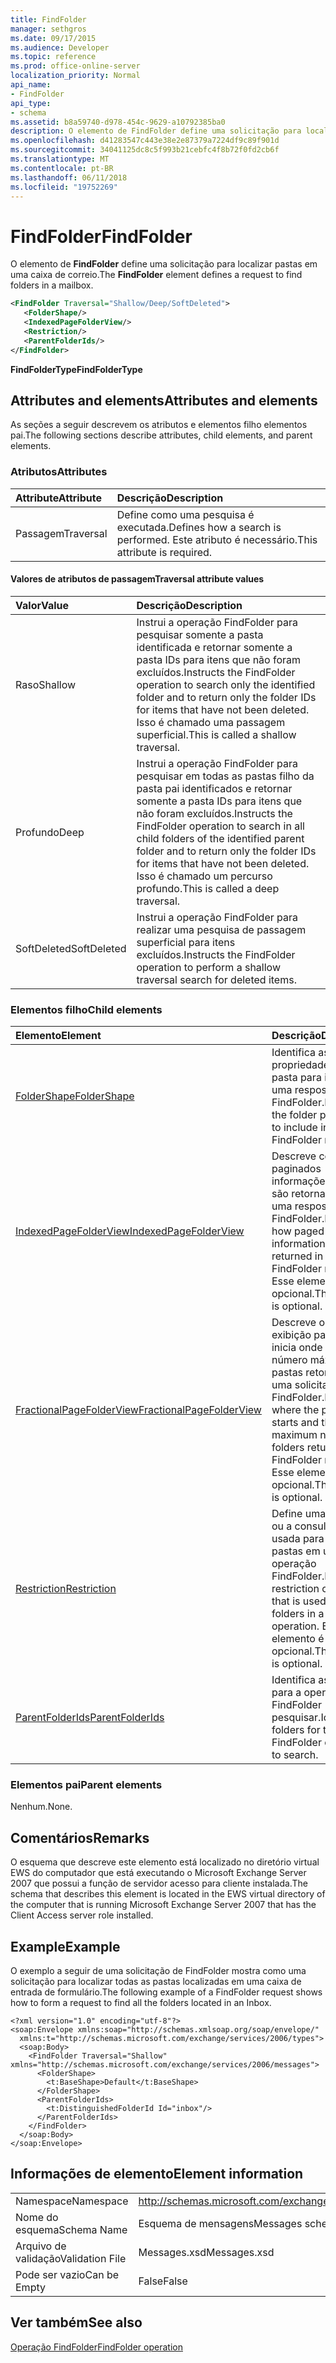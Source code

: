 ```yaml
---
title: FindFolder
manager: sethgros
ms.date: 09/17/2015
ms.audience: Developer
ms.topic: reference
ms.prod: office-online-server
localization_priority: Normal
api_name:
- FindFolder
api_type:
- schema
ms.assetid: b8a59740-d978-454c-9629-a10792385ba0
description: O elemento de FindFolder define uma solicitação para localizar pastas em uma caixa de correio.
ms.openlocfilehash: d41283547c443e38e2e87379a7224df9c89f901d
ms.sourcegitcommit: 34041125dc8c5f993b21cebfc4f8b72f0fd2cb6f
ms.translationtype: MT
ms.contentlocale: pt-BR
ms.lasthandoff: 06/11/2018
ms.locfileid: "19752269"
---
```

# <a name="findfolder"></a><span data-ttu-id="c101f-103">FindFolder</span><span class="sxs-lookup"><span data-stu-id="c101f-103">FindFolder</span></span>

<span data-ttu-id="c101f-104">O elemento de **FindFolder** define uma solicitação para localizar pastas em uma caixa de correio.</span><span class="sxs-lookup"><span data-stu-id="c101f-104">The **FindFolder** element defines a request to find folders in a mailbox.</span></span> 
  
```xml
<FindFolder Traversal="Shallow/Deep/SoftDeleted">
   <FolderShape/>
   <IndexedPageFolderView/>
   <Restriction/>
   <ParentFolderIds/>
</FindFolder>
```

 <span data-ttu-id="c101f-105">**FindFolderType**</span><span class="sxs-lookup"><span data-stu-id="c101f-105">**FindFolderType**</span></span>
## <a name="attributes-and-elements"></a><span data-ttu-id="c101f-106">Attributes and elements</span><span class="sxs-lookup"><span data-stu-id="c101f-106">Attributes and elements</span></span>

<span data-ttu-id="c101f-107">As seções a seguir descrevem os atributos e elementos filho elementos pai.</span><span class="sxs-lookup"><span data-stu-id="c101f-107">The following sections describe attributes, child elements, and parent elements.</span></span>
  
### <a name="attributes"></a><span data-ttu-id="c101f-108">Atributos</span><span class="sxs-lookup"><span data-stu-id="c101f-108">Attributes</span></span>

|<span data-ttu-id="c101f-109">**Attribute**</span><span class="sxs-lookup"><span data-stu-id="c101f-109">**Attribute**</span></span>|<span data-ttu-id="c101f-110">**Descrição**</span><span class="sxs-lookup"><span data-stu-id="c101f-110">**Description**</span></span>|
|:-----|:-----|
|<span data-ttu-id="c101f-111">Passagem</span><span class="sxs-lookup"><span data-stu-id="c101f-111">Traversal</span></span>  <br/> |<span data-ttu-id="c101f-112">Define como uma pesquisa é executada.</span><span class="sxs-lookup"><span data-stu-id="c101f-112">Defines how a search is performed.</span></span> <span data-ttu-id="c101f-113">Este atributo é necessário.</span><span class="sxs-lookup"><span data-stu-id="c101f-113">This attribute is required.</span></span>  <br/> |
   
#### <a name="traversal-attribute-values"></a><span data-ttu-id="c101f-114">Valores de atributos de passagem</span><span class="sxs-lookup"><span data-stu-id="c101f-114">Traversal attribute values</span></span>

|<span data-ttu-id="c101f-115">**Valor**</span><span class="sxs-lookup"><span data-stu-id="c101f-115">**Value**</span></span>|<span data-ttu-id="c101f-116">**Descrição**</span><span class="sxs-lookup"><span data-stu-id="c101f-116">**Description**</span></span>|
|:-----|:-----|
|<span data-ttu-id="c101f-117">Raso</span><span class="sxs-lookup"><span data-stu-id="c101f-117">Shallow</span></span>  <br/> |<span data-ttu-id="c101f-118">Instrui a operação FindFolder para pesquisar somente a pasta identificada e retornar somente a pasta IDs para itens que não foram excluídos.</span><span class="sxs-lookup"><span data-stu-id="c101f-118">Instructs the FindFolder operation to search only the identified folder and to return only the folder IDs for items that have not been deleted.</span></span> <span data-ttu-id="c101f-119">Isso é chamado uma passagem superficial.</span><span class="sxs-lookup"><span data-stu-id="c101f-119">This is called a shallow traversal.</span></span>  <br/> |
|<span data-ttu-id="c101f-120">Profundo</span><span class="sxs-lookup"><span data-stu-id="c101f-120">Deep</span></span>  <br/> |<span data-ttu-id="c101f-121">Instrui a operação FindFolder para pesquisar em todas as pastas filho da pasta pai identificados e retornar somente a pasta IDs para itens que não foram excluídos.</span><span class="sxs-lookup"><span data-stu-id="c101f-121">Instructs the FindFolder operation to search in all child folders of the identified parent folder and to return only the folder IDs for items that have not been deleted.</span></span> <span data-ttu-id="c101f-122">Isso é chamado um percurso profundo.</span><span class="sxs-lookup"><span data-stu-id="c101f-122">This is called a deep traversal.</span></span>  <br/> |
|<span data-ttu-id="c101f-123">SoftDeleted</span><span class="sxs-lookup"><span data-stu-id="c101f-123">SoftDeleted</span></span>  <br/> |<span data-ttu-id="c101f-124">Instrui a operação FindFolder para realizar uma pesquisa de passagem superficial para itens excluídos.</span><span class="sxs-lookup"><span data-stu-id="c101f-124">Instructs the FindFolder operation to perform a shallow traversal search for deleted items.</span></span>  <br/> |
   
### <a name="child-elements"></a><span data-ttu-id="c101f-125">Elementos filho</span><span class="sxs-lookup"><span data-stu-id="c101f-125">Child elements</span></span>

|<span data-ttu-id="c101f-126">**Elemento**</span><span class="sxs-lookup"><span data-stu-id="c101f-126">**Element**</span></span>|<span data-ttu-id="c101f-127">**Descrição**</span><span class="sxs-lookup"><span data-stu-id="c101f-127">**Description**</span></span>|
|:-----|:-----|
|[<span data-ttu-id="c101f-128">FolderShape</span><span class="sxs-lookup"><span data-stu-id="c101f-128">FolderShape</span></span>](foldershape.md) <br/> |<span data-ttu-id="c101f-129">Identifica as propriedades de pasta para incluir em uma resposta FindFolder.</span><span class="sxs-lookup"><span data-stu-id="c101f-129">Identifies the folder properties to include in a FindFolder response.</span></span>  <br/> |
|[<span data-ttu-id="c101f-130">IndexedPageFolderView</span><span class="sxs-lookup"><span data-stu-id="c101f-130">IndexedPageFolderView</span></span>](indexedpagefolderview.md) <br/> |<span data-ttu-id="c101f-131">Descreve como paginados informações de item são retornados em uma resposta FindFolder.</span><span class="sxs-lookup"><span data-stu-id="c101f-131">Describes how paged item information is returned in a FindFolder response.</span></span> <span data-ttu-id="c101f-132">Esse elemento é opcional.</span><span class="sxs-lookup"><span data-stu-id="c101f-132">This element is optional.</span></span>  <br/> |
|[<span data-ttu-id="c101f-133">FractionalPageFolderView</span><span class="sxs-lookup"><span data-stu-id="c101f-133">FractionalPageFolderView</span></span>](fractionalpagefolderview.md) <br/> |<span data-ttu-id="c101f-134">Descreve o modo de exibição paginado inicia onde e o número máximo de pastas retornados em uma solicitação de FindFolder.</span><span class="sxs-lookup"><span data-stu-id="c101f-134">Describes where the paged view starts and the maximum number of folders returned in a FindFolder request.</span></span> <span data-ttu-id="c101f-135">Esse elemento é opcional.</span><span class="sxs-lookup"><span data-stu-id="c101f-135">This element is optional.</span></span>  <br/> |
|[<span data-ttu-id="c101f-136">Restriction</span><span class="sxs-lookup"><span data-stu-id="c101f-136">Restriction</span></span>](restriction.md) <br/> |<span data-ttu-id="c101f-137">Define uma restrição ou a consulta que é usada para filtrar as pastas em uma operação FindFolder.</span><span class="sxs-lookup"><span data-stu-id="c101f-137">Defines a restriction or query that is used to filter folders in a FindFolder operation.</span></span> <span data-ttu-id="c101f-138">Esse elemento é opcional.</span><span class="sxs-lookup"><span data-stu-id="c101f-138">This element is optional.</span></span>  <br/> |
|[<span data-ttu-id="c101f-139">ParentFolderIds</span><span class="sxs-lookup"><span data-stu-id="c101f-139">ParentFolderIds</span></span>](parentfolderids.md) <br/> |<span data-ttu-id="c101f-140">Identifica as pastas para a operação FindFolder pesquisar.</span><span class="sxs-lookup"><span data-stu-id="c101f-140">Identifies folders for the FindFolder operation to search.</span></span>  <br/> |
   
### <a name="parent-elements"></a><span data-ttu-id="c101f-141">Elementos pai</span><span class="sxs-lookup"><span data-stu-id="c101f-141">Parent elements</span></span>

<span data-ttu-id="c101f-142">Nenhum.</span><span class="sxs-lookup"><span data-stu-id="c101f-142">None.</span></span>
  
## <a name="remarks"></a><span data-ttu-id="c101f-143">Comentários</span><span class="sxs-lookup"><span data-stu-id="c101f-143">Remarks</span></span>

<span data-ttu-id="c101f-144">O esquema que descreve este elemento está localizado no diretório virtual EWS do computador que está executando o Microsoft Exchange Server 2007 que possui a função de servidor acesso para cliente instalada.</span><span class="sxs-lookup"><span data-stu-id="c101f-144">The schema that describes this element is located in the EWS virtual directory of the computer that is running Microsoft Exchange Server 2007 that has the Client Access server role installed.</span></span>
  
## <a name="example"></a><span data-ttu-id="c101f-145">Example</span><span class="sxs-lookup"><span data-stu-id="c101f-145">Example</span></span>

<span data-ttu-id="c101f-146">O exemplo a seguir de uma solicitação de FindFolder mostra como uma solicitação para localizar todas as pastas localizadas em uma caixa de entrada de formulário.</span><span class="sxs-lookup"><span data-stu-id="c101f-146">The following example of a FindFolder request shows how to form a request to find all the folders located in an Inbox.</span></span>
  
```
<?xml version="1.0" encoding="utf-8"?>
<soap:Envelope xmlns:soap="http://schemas.xmlsoap.org/soap/envelope/"
  xmlns:t="http://schemas.microsoft.com/exchange/services/2006/types">
  <soap:Body>
    <FindFolder Traversal="Shallow" xmlns="http://schemas.microsoft.com/exchange/services/2006/messages">
      <FolderShape>
        <t:BaseShape>Default</t:BaseShape>
      </FolderShape>
      <ParentFolderIds>
        <t:DistinguishedFolderId Id="inbox"/>
      </ParentFolderIds>
    </FindFolder>
  </soap:Body>
</soap:Envelope>
```

## <a name="element-information"></a><span data-ttu-id="c101f-147">Informações de elemento</span><span class="sxs-lookup"><span data-stu-id="c101f-147">Element information</span></span>

|||
|:-----|:-----|
|<span data-ttu-id="c101f-148">Namespace</span><span class="sxs-lookup"><span data-stu-id="c101f-148">Namespace</span></span>  <br/> |http://schemas.microsoft.com/exchange/services/2006/messages  <br/> |
|<span data-ttu-id="c101f-149">Nome do esquema</span><span class="sxs-lookup"><span data-stu-id="c101f-149">Schema Name</span></span>  <br/> |<span data-ttu-id="c101f-150">Esquema de mensagens</span><span class="sxs-lookup"><span data-stu-id="c101f-150">Messages schema</span></span>  <br/> |
|<span data-ttu-id="c101f-151">Arquivo de validação</span><span class="sxs-lookup"><span data-stu-id="c101f-151">Validation File</span></span>  <br/> |<span data-ttu-id="c101f-152">Messages.xsd</span><span class="sxs-lookup"><span data-stu-id="c101f-152">Messages.xsd</span></span>  <br/> |
|<span data-ttu-id="c101f-153">Pode ser vazio</span><span class="sxs-lookup"><span data-stu-id="c101f-153">Can be Empty</span></span>  <br/> |<span data-ttu-id="c101f-154">False</span><span class="sxs-lookup"><span data-stu-id="c101f-154">False</span></span>  <br/> |
   
## <a name="see-also"></a><span data-ttu-id="c101f-155">Ver também</span><span class="sxs-lookup"><span data-stu-id="c101f-155">See also</span></span>



[<span data-ttu-id="c101f-156">Operação FindFolder</span><span class="sxs-lookup"><span data-stu-id="c101f-156">FindFolder operation</span></span>](findfolder-operation.md)

